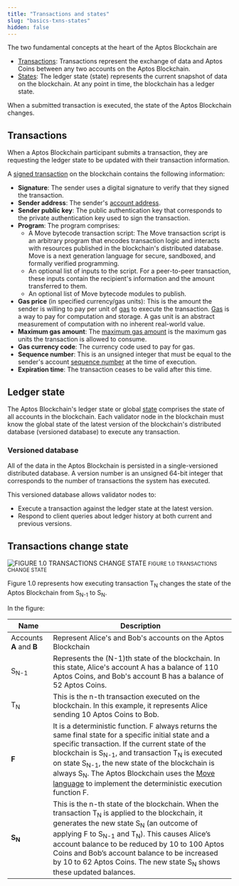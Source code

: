 ```yaml
---
title: "Transactions and states"
slug: "basics-txns-states"
hidden: false
---
```

The two fundamental concepts at the heart of the Aptos Blockchain are

* [Transactions](#transactions): Transactions represent the exchange of data and Aptos Coins between any two accounts on the Aptos Blockchain.
* [States](#ledger-state): The ledger state (state) represents the current snapshot of data on the blockchain. At any point in time, the blockchain has a ledger state.

When a submitted transaction is executed, the state of the Aptos Blockchain changes.


## Transactions

When a Aptos Blockchain participant submits a transaction, they are requesting the ledger state to be updated with their transaction information.

A [signed transaction](/reference/glossary#transaction) on the blockchain contains the following information:

- **Signature**: The sender uses a digital signature to verify that they signed the transaction.
- **Sender address**: The sender's [account address](/reference/glossary#account-address).
- **Sender public key**: The public authentication key that corresponds to the private authentication key used to sign the transaction.
- **Program**: The program comprises:
  - A Move bytecode transaction script: The Move transaction script is an arbitrary program that encodes transaction logic and interacts with resources published in the blockchain's distributed database. Move is a next generation language for secure, sandboxed, and formally verified programming.
  - An optional list of inputs to the script. For a peer-to-peer transaction, these inputs contain the recipient's information and the amount transferred to them.
  - An optional list of Move bytecode modules to publish.
- **Gas price** (in specified currency/gas units): This is the amount the sender is willing to pay per unit of [gas](/reference/glossary#gas) to execute the transaction. [Gas](basics-gas-txn-fee.md) is a way to pay for computation and storage. A gas unit is an abstract measurement of computation with no inherent real-world value.
- **Maximum gas amount**: The [maximum gas amount](/reference/glossary#maximum-gas-amount) is the maximum gas units the transaction is allowed to consume.
- **Gas currency code**: The currency code used to pay for gas.
- **Sequence number**: This is an unsigned integer that must be equal to the sender's account [sequence number](/reference/glossary#sequence-number) at the time of execution.
- **Expiration time**: The transaction ceases to be valid after this time.



## Ledger state

The Aptos Blockchain's ledger state or global [state](/reference/glossary#state) comprises the state of all accounts in the blockchain. Each validator node in the blockchain must know the global state of the latest version of the blockchain's distributed database (versioned database) to execute any transaction.

### Versioned database

All of the data in the Aptos Blockchain is persisted in a single-versioned distributed database. A version number is an unsigned 64-bit integer that corresponds to the number of transactions the system has executed.

This versioned database allows validator nodes to:

- Execute a transaction against the ledger state at the latest version.
- Respond to client queries about ledger history at both current and previous versions.


## Transactions change state


![FIGURE 1.0 TRANSACTIONS CHANGE STATE](/img/docs/transactions.svg)
<small className="figure">FIGURE 1.0 TRANSACTIONS CHANGE STATE</small>

Figure 1.0 represents how executing transaction T<sub>N</sub> changes the state of the Aptos Blockchain from S<sub>N-1</sub> to S<sub>N</sub>.

In the figure:

| Name | Description |
| ---- | ----------- |
| Accounts **A** and **B** | Represent Alice's and Bob's accounts on the Aptos Blockchain |
| S<sub>N-1</sub> | Represents the (N-1)th state of the blockchain. In this state, Alice's account A has a balance of 110 Aptos Coins, and Bob's account B has a balance of 52 Aptos Coins. |
| T<sub>N</sub> | This is the n-th transaction executed on the blockchain. In this example, it represents Alice sending 10 Aptos Coins to Bob. |
| **F** | It is a deterministic function. F always returns the same final state for a specific initial state and a specific transaction. If the current state of the blockchain is S<sub>N-1</sub>, and transaction T<sub>N</sub> is executed on state S<sub>N-1</sub>, the new state of the blockchain is always S<sub>N</sub>. The Aptos Blockchain uses the [Move language](https://aptos.github.io/move) to implement the deterministic execution function F. |
| **S<sub>N</sub>** | This is the n-th state of the blockchain. When the transaction T<sub>N</sub> is applied to the blockchain, it generates the new state S<sub>N</sub> (an outcome of applying F to S<sub>N-1</sub> and T<sub>N</sub>). This causes Alice’s account balance to be reduced by 10 to 100 Aptos Coins and Bob’s account balance to be increased by 10 to 62 Aptos Coins. The new state S<sub>N</sub> shows these updated balances. |

